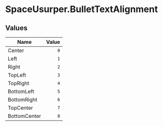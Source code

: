 # SpaceUsurper.BulletTextAlignment
## Values
| Name | Value |
| ---- | ----: |
| Center | `0` |
| Left | `1` |
| Right | `2` |
| TopLeft | `3` |
| TopRight | `4` |
| BottomLeft | `5` |
| BottomRight | `6` |
| TopCenter | `7` |
| BottomCenter | `8` |
